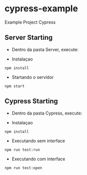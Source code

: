 # cypress-example
Example Project Cypress


## Server Starting
- Dentro da pasta Server, execute:

* Instalaçao
```
npm install
```

* Startando o servidor
```
npm start
```

## Cypress Starting
- Dentro da pasta Cypress, execute:

* Instalaçao
```
npm install
```

* Executando sem interface
```
npm run test:run
```

* Executando com interface
```
npm run test:open
```

